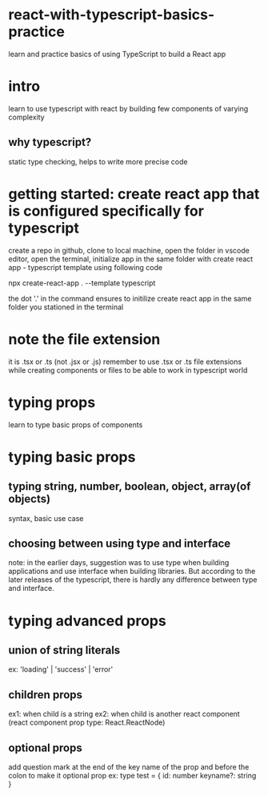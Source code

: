 # react-with-typescript-basics-practice

learn and practice basics of using TypeScript to build a React app

# intro

learn to use typescript with react by building few components of varying complexity

## why typescript?

static type checking, helps to write more precise code

# getting started: create react app that is configured specifically for typescript

create a repo in github, clone to local machine, open the folder in vscode editor, open the terminal, initialize app in the same folder with create react app - typescript template using following code

npx create-react-app . --template typescript

the dot '.' in the command ensures to initilize create react app in the same folder you stationed in the terminal

# note the file extension

it is .tsx or .ts (not .jsx or .js)
remember to use .tsx or .ts file extensions while creating components or files to be able to work in typescript world

# typing props

learn to type basic props of components

# typing basic props

## typing string, number, boolean, object, array(of objects)

syntax, basic use case

## choosing between using type and interface

note: in the earlier days, suggestion was to use type when building applications and use interface when building libraries.
But according to the later releases of the typescript, there is hardly any difference between type and interface.

# typing advanced props

## union of string literals

ex: 'loading' | 'success' | 'error'

## children props

ex1: when child is a string
ex2: when child is another react component (react component prop type: React.ReactNode)

## optional props

add question mark at the end of the key name of the prop and before the colon to make it optional prop
ex: type test = {
id: number
keyname?: string
}

